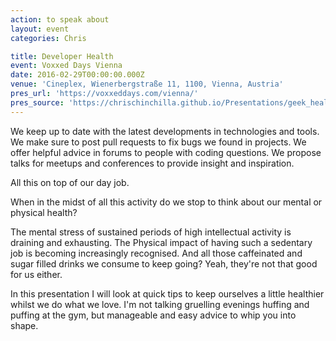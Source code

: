 ```yaml
---
action: to speak about
layout: event
categories: Chris

title: Developer Health
event: Voxxed Days Vienna
date: 2016-02-29T00:00:00.000Z
venue: 'Cineplex, Wienerbergstraße 11, 1100, Vienna, Austria'
pres_url: 'https://voxxeddays.com/vienna/'
pres_source: 'https://chrischinchilla.github.io/Presentations/geek_health/voxxed_days.html'
---
```


We keep up to date with the latest developments in technologies and tools. We make sure to post pull requests to fix bugs we found in projects. We offer helpful advice in forums to people with coding questions. We propose talks for meetups and conferences to provide insight and inspiration.

All this on top of our day job.

When in the midst of all this activity do we stop to think about our mental or physical health?

The mental stress of sustained periods of high intellectual activity is draining and exhausting. The Physical impact of having such a sedentary job is becoming increasingly recognised. And all those caffeinated and sugar filled drinks we consume to keep going? Yeah, they're not that good for us either.

In this presentation I will look at quick tips to keep ourselves a little healthier whilst we do what we love. I'm not talking gruelling evenings huffing and puffing at the gym, but manageable and easy advice to whip you into shape.
